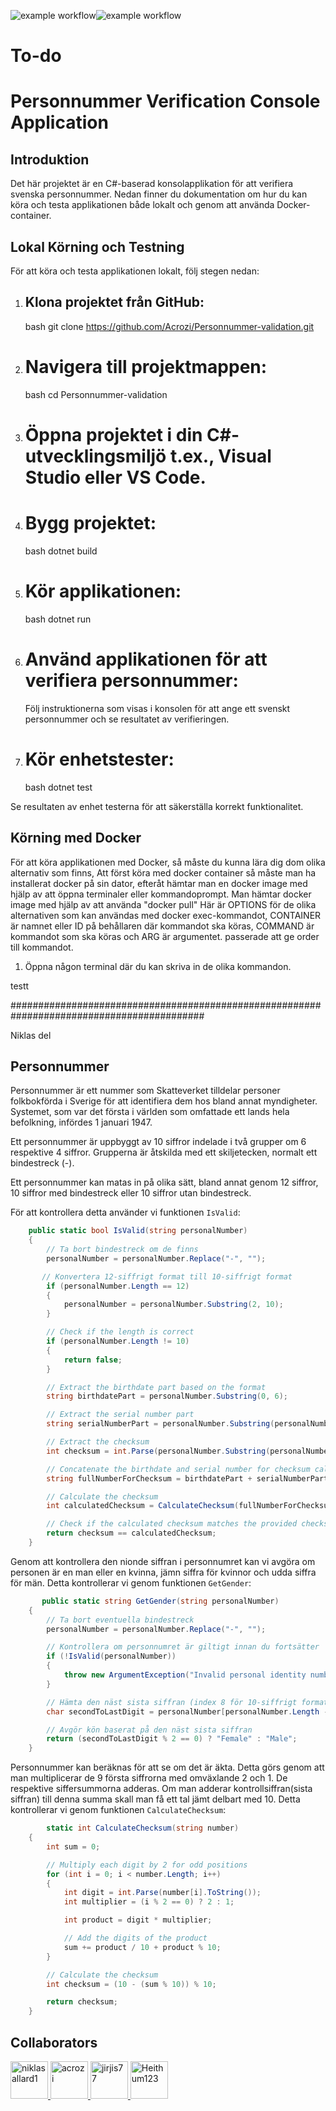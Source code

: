 ![example workflow](https://github.com/Acrozi/Personnummer-validation/actions/workflows/docker.yml/badge.svg)![example workflow](https://github.com/Acrozi/Personnummer-validation/actions/workflows/tests.yml/badge.svg)
# To-do

# Personnummer Verification Console Application

## Introduktion

Det här projektet är en C#-baserad konsolapplikation för att verifiera svenska personnummer. 
Nedan finner du dokumentation om hur du kan köra och testa applikationen både lokalt och genom att använda Docker-container.

## Lokal Körning och Testning

För att köra och testa applikationen lokalt, följ stegen nedan:

1. ## Klona projektet från GitHub:
    bash
    git clone https://github.com/Acrozi/Personnummer-validation.git

2. # Navigera till projektmappen:
    bash
    cd Personnummer-validation

3. # Öppna projektet i din C#-utvecklingsmiljö t.ex., Visual Studio eller VS Code.

4. # Bygg projektet:
    bash
    dotnet build

5. # Kör applikationen:
    bash
    dotnet run

6. # Använd applikationen för att verifiera personnummer:
    Följ instruktionerna som visas i konsolen för att ange ett svenskt personnummer och se resultatet av verifieringen.


7. # Kör enhetstester:
    bash
    dotnet test


Se resultaten av enhet testerna för att säkerställa korrekt funktionalitet.

## Körning med Docker

För att köra applikationen med Docker, så måste du kunna lära dig dom olika alternativ som finns,
Att först köra med docker container så måste man ha installerat docker på sin dator, efteråt hämtar man en docker image med hjälp av att öppna terminaler eller kommandoprompt. Man hämtar docker image med hjälp av att använda "docker pull"
Här är OPTIONS för de olika alternativen som kan användas med docker exec-kommandot, CONTAINER är namnet eller ID på behållaren där kommandot ska köras, COMMAND är kommandot som ska köras och ARG är argumentet. passerade att ge order till kommandot.



1. Öppna någon terminal där du kan skriva in de olika kommandon.


testt




###########################################################################################

Niklas del

## Personnummer

Personnummer är ett nummer som Skatteverket tilldelar personer folkbokförda i Sverige för att identifiera dem hos bland annat myndigheter. Systemet, som var det första i världen som omfattade ett lands hela befolkning, infördes 1 januari 1947.

Ett personnummer är uppbyggt av 10 siffror indelade i två grupper om 6 respektive 4 siffror. Grupperna är åtskilda med ett skiljetecken, normalt ett bindestreck (-).

Ett personnummer kan matas in på olika sätt, bland annat genom 12 siffror, 10 siffror med bindestreck eller 10 siffror utan bindestreck.

För att kontrollera detta använder vi funktionen `IsValid`:

```csharp
    public static bool IsValid(string personalNumber)
    {
        // Ta bort bindestreck om de finns
        personalNumber = personalNumber.Replace("-", "");

       // Konvertera 12-siffrigt format till 10-siffrigt format
        if (personalNumber.Length == 12)
        {
            personalNumber = personalNumber.Substring(2, 10);
        } 

        // Check if the length is correct
        if (personalNumber.Length != 10)
        {
            return false;
        }

        // Extract the birthdate part based on the format
        string birthdatePart = personalNumber.Substring(0, 6);

        // Extract the serial number part
        string serialNumberPart = personalNumber.Substring(personalNumber.Length - 4, 3);

        // Extract the checksum
        int checksum = int.Parse(personalNumber.Substring(personalNumber.Length - 1, 1));

        // Concatenate the birthdate and serial number for checksum calculation
        string fullNumberForChecksum = birthdatePart + serialNumberPart;

        // Calculate the checksum
        int calculatedChecksum = CalculateChecksum(fullNumberForChecksum);

        // Check if the calculated checksum matches the provided checksum
        return checksum == calculatedChecksum;
    }
```
Genom att kontrollera den nionde siffran i personnumret kan vi avgöra om personen är en man eller en kvinna, jämn siffra för kvinnor och udda siffra för män. 
Detta kontrollerar vi genom funktionen `GetGender`:

    
```csharp
       public static string GetGender(string personalNumber)
    {
        // Ta bort eventuella bindestreck
        personalNumber = personalNumber.Replace("-", "");

        // Kontrollera om personnumret är giltigt innan du fortsätter
        if (!IsValid(personalNumber))
        {
            throw new ArgumentException("Invalid personal identity number or gender", nameof(personalNumber));
        }

        // Hämta den näst sista siffran (index 8 för 10-siffrigt format)
        char secondToLastDigit = personalNumber[personalNumber.Length - 2];

        // Avgör kön baserat på den näst sista siffran
        return (secondToLastDigit % 2 == 0) ? "Female" : "Male";
    }
```
Personnummer kan beräknas för att se om det är äkta. Detta görs genom att man multiplicerar de 9 första siffrorna med omväxlande 2 och 1.
De respektive siffersummorna adderas. Om man adderar kontrollsiffran(sista siffran) till denna summa skall man få ett tal jämt delbart med 10.
Detta kontrollerar vi genom funktionen `CalculateChecksum`:


```csharp
        static int CalculateChecksum(string number)
    {
        int sum = 0;

        // Multiply each digit by 2 for odd positions
        for (int i = 0; i < number.Length; i++)
        {
            int digit = int.Parse(number[i].ToString());
            int multiplier = (i % 2 == 0) ? 2 : 1;

            int product = digit * multiplier;

            // Add the digits of the product
            sum += product / 10 + product % 10;
        }

        // Calculate the checksum
        int checksum = (10 - (sum % 10)) % 10;

        return checksum;
    }
```
## Collaborators
<a href="https://github.com/niklasallard1">
  <img src="https://github.com/niklasallard1.png" alt="niklasallard1" width="60" height="60">
</a> <a href="https://github.com/acrozi">
  <img src="https://github.com/acrozi.png" alt="acrozi" width="60" height="60">
</a><a href="https://github.com/jirjis77">
  <img src="https://github.com/jirjis77.png" alt="jirjis77" width="60" height="60">
</a><a href="https://github.com/Heithum123">
  <img src="https://github.com/Heithum123.png" alt="Heithum123" width="60" height="60">
</a>
